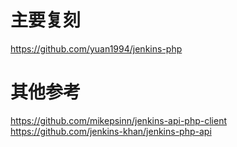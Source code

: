 # 主要复刻
https://github.com/yuan1994/jenkins-php

# 其他参考
https://github.com/mikepsinn/jenkins-api-php-client
https://github.com/jenkins-khan/jenkins-php-api



